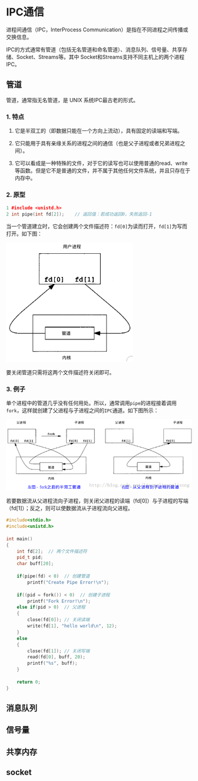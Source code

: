 # IPC通信

进程间通信（IPC，InterProcess Communication）是指在不同进程之间传播或交换信息。

IPC的方式通常有管道（包括无名管道和命名管道）、消息队列、信号量、共享存储、Socket、Streams等。其中 Socket和Streams支持不同主机上的两个进程IPC。

## 管道

管道，通常指无名管道，是 UNIX 系统IPC最古老的形式。

### 1. 特点

1. 它是半双工的（即数据只能在一个方向上流动），具有固定的读端和写端。

2. 它只能用于具有亲缘关系的进程之间的通信（也是父子进程或者兄弟进程之间）。

3. 它可以看成是一种特殊的文件，对于它的读写也可以使用普通的read、write 等函数。但是它不是普通的文件，并不属于其他任何文件系统，并且只存在于内存中。

### 2. 原型

```cpp
1 #include <unistd.h>
2 int pipe(int fd[2]);    // 返回值：若成功返回0，失败返回-1
```

当一个管道建立时，它会创建两个文件描述符：`fd[0]`为读而打开，`fd[1]`为写而打开。如下图：

![](../../image/管道通信.png)

要关闭管道只需将这两个文件描述符关闭即可。

### 3. 例子

单个进程中的管道几乎没有任何用处。所以，通常调用`pipe`的进程接着调用`fork`，这样就创建了父进程与子进程之间的`IPC`通道。如下图所示：

![](../../image/管道例子.png)

若要数据流从父进程流向子进程，则关闭父进程的读端（fd[0]）与子进程的写端（fd[1]）；反之，则可以使数据流从子进程流向父进程。

```cpp
#include<stdio.h>
#include<unistd.h>

int main()
{
    int fd[2];  // 两个文件描述符
    pid_t pid;
    char buff[20];

    if(pipe(fd) < 0)  // 创建管道
        printf("Create Pipe Error!\n");

    if((pid = fork()) < 0)  // 创建子进程
        printf("Fork Error!\n");
    else if(pid > 0)  // 父进程
    {
        close(fd[0]); // 关闭读端
        write(fd[1], "hello world\n", 12);
    }
    else
    {
        close(fd[1]); // 关闭写端
        read(fd[0], buff, 20);
        printf("%s", buff);
    }

    return 0;
}
```

## 消息队列

## 信号量

## 共享内存

## socket

